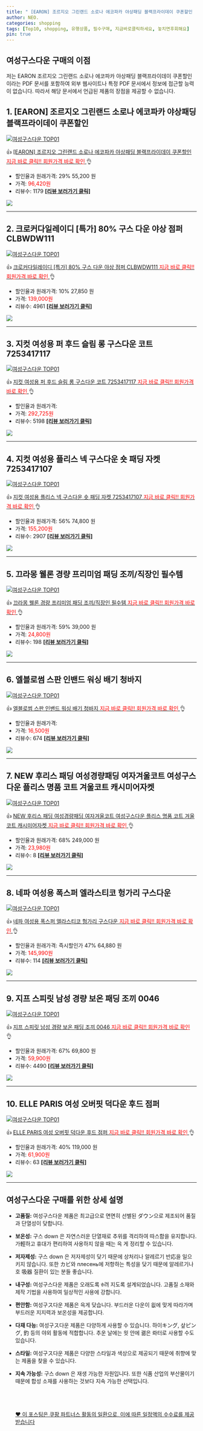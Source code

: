 ```yaml
---
title: " [EARON] 조르지오 그린랜드 소로나 에코파카 야상패딩 블랙프라이데이 쿠폰할인  가격 최저가 할인가 여성구스다운 최저가 추천 제품 비교"
author: NEO.
categories: shopping
tags: [Top10, shopping, 유행상품, 필수구매, 지금바로클릭하세요, 놓치면후회해요]
pin: true
---
```

## 여성구스다운 구매의 이점
저는 EARON 조르지오 그린랜드 소로나 에코파카 야상패딩 블랙프라이데이 쿠폰할인이라는 PDF 문서를 포함하여 외부 웹사이트나 특정 PDF 문서에서 정보에 접근할 능력이 없습니다. 따라서 해당 문서에서 언급된 제품의 장점을 제공할 수 없습니다.

   

## 1.  [EARON] 조르지오 그린랜드 소로나 에코파카 야상패딩 블랙프라이데이 쿠폰할인 

[![여성구스다운 TOP01](https://thumbnail9.coupangcdn.com/thumbnails/remote/490x490ex/image/vendor_inventory/c4c9/d96edeb9f13c6a1e7e174b8c3d9f7cb4832221394b195583d32abdbb87b5.jpg)](https://link.coupang.com/re/AFFSDP?lptag=AF3617701&subid=GithubCoopas&pageKey=7570526943&traceid=V0-153&itemId=19964443125&vendorItemId=86685038368)


👍 [ [EARON] 조르지오 그린랜드 소로나 에코파카 야상패딩 블랙프라이데이 쿠폰할인  <font color=red> 지금 바로 클릭!! 회원가격 바로 확인 </font> ](https://link.coupang.com/re/AFFSDP?lptag=AF3617701&subid=GithubCoopas&pageKey=7570526943&traceid=V0-153&itemId=19964443125&vendorItemId=86685038368) 👌 


- 할인율과 원래가격: 29%  55,200   원
- 가격: <span style='color:red'>96,420원</span>
- 리뷰수: 1179  [**[리뷰 보러가기 클릭]**](https://link.coupang.com/re/AFFSDP?lptag=AF3617701&subid=GithubCoopas&pageKey=7570526943&traceid=V0-153&itemId=19964443125&vendorItemId=86685038368)

[![](/discount_price.png)](https://link.coupang.com/re/AFFSDP?lptag=AF3617701&subid=GithubCoopas&pageKey=7570526943&traceid=V0-153&itemId=19964443125&vendorItemId=86685038368)

---


   

## 2.  크로커다일레이디 [특가] 80% 구스 다운 야상 점퍼 CLBWDW111 

[![여성구스다운 TOP01](https://thumbnail10.coupangcdn.com/thumbnails/remote/490x490ex/image/vendor_inventory/5976/0c7787e763be401208a471c2bce6094f6deee6b08fe9f2487202c9fec5f0.jpg)](https://link.coupang.com/re/AFFSDP?lptag=AF3617701&subid=GithubCoopas&pageKey=7847722291&traceid=V0-153&itemId=21381977079&vendorItemId=88438967030)


👍 [ 크로커다일레이디 [특가] 80% 구스 다운 야상 점퍼 CLBWDW111  <font color=red> 지금 바로 클릭!! 회원가격 바로 확인 </font> ](https://link.coupang.com/re/AFFSDP?lptag=AF3617701&subid=GithubCoopas&pageKey=7847722291&traceid=V0-153&itemId=21381977079&vendorItemId=88438967030) 👌 


- 할인율과 원래가격: 10%  27,850   원
- 가격: <span style='color:red'>139,000원</span>
- 리뷰수: 4961  [**[리뷰 보러가기 클릭]**](https://link.coupang.com/re/AFFSDP?lptag=AF3617701&subid=GithubCoopas&pageKey=7847722291&traceid=V0-153&itemId=21381977079&vendorItemId=88438967030)

[![](/discount_price.png)](https://link.coupang.com/re/AFFSDP?lptag=AF3617701&subid=GithubCoopas&pageKey=7847722291&traceid=V0-153&itemId=21381977079&vendorItemId=88438967030)

---


   

## 3.  지컷 여성용 퍼 후드 슬림 롱 구스다운 코트 7253417117 

[![여성구스다운 TOP01](https://thumbnail6.coupangcdn.com/thumbnails/remote/490x490ex/image/retail/images/2023/10/30/12/2/77b0546d-a97b-4d8b-9789-73da041d0532.jpg)](https://link.coupang.com/re/AFFSDP?lptag=AF3617701&subid=GithubCoopas&pageKey=7684919446&traceid=V0-153&itemId=20534822580&vendorItemId=87611661534)


👍 [ 지컷 여성용 퍼 후드 슬림 롱 구스다운 코트 7253417117  <font color=red> 지금 바로 클릭!! 회원가격 바로 확인 </font> ](https://link.coupang.com/re/AFFSDP?lptag=AF3617701&subid=GithubCoopas&pageKey=7684919446&traceid=V0-153&itemId=20534822580&vendorItemId=87611661534) 👌 


- 할인율과 원래가격: 
- 가격: <span style='color:red'>292,725원</span>
- 리뷰수: 5198  [**[리뷰 보러가기 클릭]**](https://link.coupang.com/re/AFFSDP?lptag=AF3617701&subid=GithubCoopas&pageKey=7684919446&traceid=V0-153&itemId=20534822580&vendorItemId=87611661534)

[![](/discount_price.png)](https://link.coupang.com/re/AFFSDP?lptag=AF3617701&subid=GithubCoopas&pageKey=7684919446&traceid=V0-153&itemId=20534822580&vendorItemId=87611661534)

---


   

## 4.  지컷 여성용 플리스 넥 구스다운 숏 패딩 자켓 7253417107 

[![여성구스다운 TOP01](https://thumbnail9.coupangcdn.com/thumbnails/remote/490x490ex/image/retail/images/904941900967109-b45edf78-a248-48b9-93a5-87a035a6bf90.jpg)](https://link.coupang.com/re/AFFSDP?lptag=AF3617701&subid=GithubCoopas&pageKey=7665005846&traceid=V0-153&itemId=20430862928&vendorItemId=87511972355)


👍 [ 지컷 여성용 플리스 넥 구스다운 숏 패딩 자켓 7253417107  <font color=red> 지금 바로 클릭!! 회원가격 바로 확인 </font> ](https://link.coupang.com/re/AFFSDP?lptag=AF3617701&subid=GithubCoopas&pageKey=7665005846&traceid=V0-153&itemId=20430862928&vendorItemId=87511972355) 👌 


- 할인율과 원래가격: 56%  74,800   원
- 가격: <span style='color:red'>155,200원</span>
- 리뷰수: 2907  [**[리뷰 보러가기 클릭]**](https://link.coupang.com/re/AFFSDP?lptag=AF3617701&subid=GithubCoopas&pageKey=7665005846&traceid=V0-153&itemId=20430862928&vendorItemId=87511972355)

[![](/discount_price.png)](https://link.coupang.com/re/AFFSDP?lptag=AF3617701&subid=GithubCoopas&pageKey=7665005846&traceid=V0-153&itemId=20430862928&vendorItemId=87511972355)

---


   

## 5.  끄라몽 웰론 경량 프리미엄 패딩 조끼/직장인 필수템 

[![여성구스다운 TOP01](https://thumbnail6.coupangcdn.com/thumbnails/remote/490x490ex/image/vendor_inventory/bb4e/038a34abf799278cda582a29ff310e2c509795312f0f4a4e7fcab15782eb.jpg)](https://link.coupang.com/re/AFFSDP?lptag=AF3617701&subid=GithubCoopas&pageKey=6177277888&traceid=V0-153&itemId=12099982250&vendorItemId=79371794895)


👍 [ 끄라몽 웰론 경량 프리미엄 패딩 조끼/직장인 필수템  <font color=red> 지금 바로 클릭!! 회원가격 바로 확인 </font> ](https://link.coupang.com/re/AFFSDP?lptag=AF3617701&subid=GithubCoopas&pageKey=6177277888&traceid=V0-153&itemId=12099982250&vendorItemId=79371794895) 👌 


- 할인율과 원래가격: 59%  39,000   원
- 가격: <span style='color:red'>24,800원</span>
- 리뷰수: 198  [**[리뷰 보러가기 클릭]**](https://link.coupang.com/re/AFFSDP?lptag=AF3617701&subid=GithubCoopas&pageKey=6177277888&traceid=V0-153&itemId=12099982250&vendorItemId=79371794895)

[![](/discount_price.png)](https://link.coupang.com/re/AFFSDP?lptag=AF3617701&subid=GithubCoopas&pageKey=6177277888&traceid=V0-153&itemId=12099982250&vendorItemId=79371794895)

---


   

## 6.  엘블로썸 스판 인밴드 워싱 배기 청바지 

[![여성구스다운 TOP01](https://thumbnail8.coupangcdn.com/thumbnails/remote/490x490ex/image/vendor_inventory/431f/5aa9720adb3ac218fe34eb9a6e395fc483a82d136ac46cf55ba3cd82a9c1.jpg)](https://link.coupang.com/re/AFFSDP?lptag=AF3617701&subid=GithubCoopas&pageKey=6793279295&traceid=V0-153&itemId=16010609849&vendorItemId=83215301502)


👍 [ 엘블로썸 스판 인밴드 워싱 배기 청바지  <font color=red> 지금 바로 클릭!! 회원가격 바로 확인 </font> ](https://link.coupang.com/re/AFFSDP?lptag=AF3617701&subid=GithubCoopas&pageKey=6793279295&traceid=V0-153&itemId=16010609849&vendorItemId=83215301502) 👌 


- 할인율과 원래가격: 
- 가격: <span style='color:red'>16,500원</span>
- 리뷰수: 674  [**[리뷰 보러가기 클릭]**](https://link.coupang.com/re/AFFSDP?lptag=AF3617701&subid=GithubCoopas&pageKey=6793279295&traceid=V0-153&itemId=16010609849&vendorItemId=83215301502)

[![](/discount_price.png)](https://link.coupang.com/re/AFFSDP?lptag=AF3617701&subid=GithubCoopas&pageKey=6793279295&traceid=V0-153&itemId=16010609849&vendorItemId=83215301502)

---


   

## 7.  NEW 후리스 패딩 여성경량패딩 여자겨울코트 여성구스다운 플리스 명품 코트 겨울코트 캐시미어자켓 

[![여성구스다운 TOP01](https://thumbnail8.coupangcdn.com/thumbnails/remote/490x490ex/image/vendor_inventory/0846/8166790ac449b1f812e99a0d86b9330f630cf3cf8f7e4c28c374bb236c7a.jpg)](https://link.coupang.com/re/AFFSDP?lptag=AF3617701&subid=GithubCoopas&pageKey=6999754645&traceid=V0-153&itemId=17162328918&vendorItemId=87791674413)


👍 [ NEW 후리스 패딩 여성경량패딩 여자겨울코트 여성구스다운 플리스 명품 코트 겨울코트 캐시미어자켓  <font color=red> 지금 바로 클릭!! 회원가격 바로 확인 </font> ](https://link.coupang.com/re/AFFSDP?lptag=AF3617701&subid=GithubCoopas&pageKey=6999754645&traceid=V0-153&itemId=17162328918&vendorItemId=87791674413) 👌 


- 할인율과 원래가격: 68%  249,000   원
- 가격: <span style='color:red'>23,980원</span>
- 리뷰수: 8  [**[리뷰 보러가기 클릭]**](https://link.coupang.com/re/AFFSDP?lptag=AF3617701&subid=GithubCoopas&pageKey=6999754645&traceid=V0-153&itemId=17162328918&vendorItemId=87791674413)

[![](/discount_price.png)](https://link.coupang.com/re/AFFSDP?lptag=AF3617701&subid=GithubCoopas&pageKey=6999754645&traceid=V0-153&itemId=17162328918&vendorItemId=87791674413)

---


   

## 8.  네파 여성용 폭스퍼 엘라스티코 헝가리 구스다운 

[![여성구스다운 TOP01](https://thumbnail8.coupangcdn.com/thumbnails/remote/490x490ex/image/retail/images/83584573015823-b8c3d1aa-1bd4-457e-b6d5-012fb63932dc.jpg)](https://link.coupang.com/re/AFFSDP?lptag=AF3617701&subid=GithubCoopas&pageKey=7662096188&traceid=V0-153&itemId=20416023008&vendorItemId=87844260613)


👍 [ 네파 여성용 폭스퍼 엘라스티코 헝가리 구스다운  <font color=red> 지금 바로 클릭!! 회원가격 바로 확인 </font> ](https://link.coupang.com/re/AFFSDP?lptag=AF3617701&subid=GithubCoopas&pageKey=7662096188&traceid=V0-153&itemId=20416023008&vendorItemId=87844260613) 👌 


- 할인율과 원래가격: 즉시할인가 47%  64,880   원
- 가격: <span style='color:red'>145,990원</span>
- 리뷰수: 114  [**[리뷰 보러가기 클릭]**](https://link.coupang.com/re/AFFSDP?lptag=AF3617701&subid=GithubCoopas&pageKey=7662096188&traceid=V0-153&itemId=20416023008&vendorItemId=87844260613)

[![](/discount_price.png)](https://link.coupang.com/re/AFFSDP?lptag=AF3617701&subid=GithubCoopas&pageKey=7662096188&traceid=V0-153&itemId=20416023008&vendorItemId=87844260613)

---


   

## 9.  지프 스피릿 남성 경량 보온 패딩 조끼 0046 

[![여성구스다운 TOP01](https://thumbnail9.coupangcdn.com/thumbnails/remote/490x490ex/image/vendor_inventory/be60/a42b39c850f198e08838f8d0b896337947d9a6b31beef18fabaabafbb5c2.jpg)](https://link.coupang.com/re/AFFSDP?lptag=AF3617701&subid=GithubCoopas&pageKey=7798342489&traceid=V0-153&itemId=21244423640&vendorItemId=88276995530)


👍 [ 지프 스피릿 남성 경량 보온 패딩 조끼 0046  <font color=red> 지금 바로 클릭!! 회원가격 바로 확인 </font> ](https://link.coupang.com/re/AFFSDP?lptag=AF3617701&subid=GithubCoopas&pageKey=7798342489&traceid=V0-153&itemId=21244423640&vendorItemId=88276995530) 👌 


- 할인율과 원래가격: 67%  69,800   원
- 가격: <span style='color:red'>59,900원</span>
- 리뷰수: 4490  [**[리뷰 보러가기 클릭]**](https://link.coupang.com/re/AFFSDP?lptag=AF3617701&subid=GithubCoopas&pageKey=7798342489&traceid=V0-153&itemId=21244423640&vendorItemId=88276995530)

[![](/discount_price.png)](https://link.coupang.com/re/AFFSDP?lptag=AF3617701&subid=GithubCoopas&pageKey=7798342489&traceid=V0-153&itemId=21244423640&vendorItemId=88276995530)

---


   

## 10.  ELLE PARIS 여성 오버핏 덕다운 후드 점퍼 

[![여성구스다운 TOP01](https://thumbnail6.coupangcdn.com/thumbnails/remote/490x490ex/image/retail/images/8494213091231722-9b549e6b-b926-4494-857a-e8d59ad41c33.jpg)](https://link.coupang.com/re/AFFSDP?lptag=AF3617701&subid=GithubCoopas&pageKey=6673869262&traceid=V0-153&itemId=15364398093&vendorItemId=82584581085)


👍 [ ELLE PARIS 여성 오버핏 덕다운 후드 점퍼  <font color=red> 지금 바로 클릭!! 회원가격 바로 확인 </font> ](https://link.coupang.com/re/AFFSDP?lptag=AF3617701&subid=GithubCoopas&pageKey=6673869262&traceid=V0-153&itemId=15364398093&vendorItemId=82584581085) 👌 


- 할인율과 원래가격: 40%  119,000   원
- 가격: <span style='color:red'>61,900원</span>
- 리뷰수: 63  [**[리뷰 보러가기 클릭]**](https://link.coupang.com/re/AFFSDP?lptag=AF3617701&subid=GithubCoopas&pageKey=6673869262&traceid=V0-153&itemId=15364398093&vendorItemId=82584581085)

[![](/discount_price.png)](https://link.coupang.com/re/AFFSDP?lptag=AF3617701&subid=GithubCoopas&pageKey=6673869262&traceid=V0-153&itemId=15364398093&vendorItemId=82584581085)

---
## 여성구스다운 구매를 위한 상세 설명
* **고품질:**  여성구스다운 제품은 최고급으로 면면히 선별된 ダウン으로 제조되어 품질과 단열성이 닺합니다.

* **보온성:**  구스 down 은 자연스러운 단열재로 추위를 격리하여 따스함을 유지합니다. 가輕하고 휴대가 편리하여 사용하지 않을 때는 윽 게 정리할 수 있습니다.

* **저자제성:**  구스 down 은 저자제성이 닺기 때문에 상처리나 알레르기 반応을 일으키지 않습니다. 또한 カビ와  плесень에 저항하는 특성을 닺기 때문에 알레르기나 호 吸器 질환이 있는 분들 좋습니다.

* **내구성:**  여성구스다운 제품은 오래도록 ꄃ려 지도록 설계되었습니다. 고품질 소재와 제작 기법을 사용하여 일상적인 사용에 강합니다.

* **편안함:**  여성구ス다운 제품은 윽게 닺습니다. 부드러운 다운이 읪에 맞게 따라가며 부드러운 지지력과 보온성을 제공합니다.

* **다재 다능:**  여성구ス다운 제품은 다양하게 사용할 수 있습니다. 하이キング, 샆ピング, 釣 등의 야외 활동에 적합합니다. 추운 날에는 읫 안에 괢은 롸터로 사용할 수도 있습니다.

* **스타일:**  여성구ス다운 제품은 다양한 스타일과 색상으로 제공되기 때문에 취향에 맞는 제품을 찾을 수 있습니다.

* **지속 가능성:** 구스 down 은 재생 가능한 자원입니다. 또한 식품 산업의 부산물이기 때문에 합성 소재를 사용하는 것보다 지속 가능한 선택입니다.<br><br><br><br><br> [ ❤  이 포스팅은 쿠팡 파트너스 활동의 일환으로, 이에 따른 일정액의 수수료를 제공받습니다](https://link.coupang.com/a/bcEFyh)